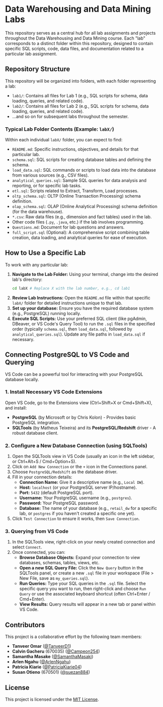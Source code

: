 # Data Warehousing and Data Mining Labs

This repository serves as a central hub for all lab assignments and projects throughout the Data Warehousing and Data Mining course. Each "lab" corresponds to a distinct folder within this repository, designed to contain specific SQL scripts, code, data files, and documentation related to a particular lab assignment.

## Repository Structure

This repository will be organized into folders, with each folder representing a lab:

  * `lab1/`: Contains all files for Lab 1 (e.g., SQL scripts for schema, data loading, queries, and related code).
  * `lab2/`: Contains all files for Lab 2 (e.g., SQL scripts for schema, data loading, queries, and related code).
  * ...and so on for subsequent labs throughout the semester.

### Typical Lab Folder Contents (Example: `labX/`)

Within each individual `labX/` folder, you can expect to find:

  * `README.md`: Specific instructions, objectives, and details for that particular lab.
  * `schema.sql`: SQL scripts for creating database tables and defining the schema.
  * `load_data.sql`: SQL commands or scripts to load data into the database from various sources (e.g., CSV files).
  * `analytical_queries.sql`: Sample SQL queries for data analysis and reporting, or for specific lab tasks.
  * `etl.sql`: Scripts related to Extract, Transform, Load processes.
  * `oltp_schema.sql`: OLTP (Online Transaction Processing) schema definition.
  * `olap_schema.sql`: OLAP (Online Analytical Processing) schema definition (for the data warehouse).
  * `*.csv`: Raw data files (e.g., dimension and fact tables) used in the lab.
  * Other code files (`.py`, `.java`, etc.) if the lab involves programming.
  * `Questions.md`: Document for lab questions and answers.
  * `full_script.sql` (Optional): A comprehensive script combining table creation, data loading, and analytical queries for ease of execution.

## How to Use a Specific Lab

To work with any particular lab:

1.  **Navigate to the Lab Folder:** Using your terminal, change into the desired lab's directory:
    ```bash
    cd labX # Replace X with the lab number, e.g., cd lab1
    ```
2.  **Review Lab Instructions:** Open the `README.md` file within that specific `labX/` folder for detailed instructions unique to that lab.
3.  **Set up your database:** Ensure you have the required database system (e.g., PostgreSQL) running locally.
4.  **Execute SQL Scripts:** Use your preferred SQL client (like pgAdmin, DBeaver, or VS Code's Query Tool) to run the `.sql` files in the specified order (typically `schema.sql`, then `load_data.sql`, followed by `analytical_queries.sql`). Update any file paths in `load_data.sql` if necessary.

## Connecting PostgreSQL to VS Code and Querying

VS Code can be a powerful tool for interacting with your PostgreSQL database locally.

### 1\. Install Necessary VS Code Extensions

Open VS Code, go to the Extensions view (Ctrl+Shift+X or Cmd+Shift+X), and install:

  * **PostgreSQL** (by Microsoft or by Chris Kolon) - Provides basic PostgreSQL integration.
  * **SQLTools** (by Matheus Teixeira) and its **PostgreSQL/Redshift** driver - A robust database client.

### 2\. Configure a New Database Connection (using SQLTools)

1.  Open the SQLTools view in VS Code (usually an icon in the left sidebar, or Ctrl+Alt+S / Cmd+Option+S).
2.  Click on `Add New Connection` or the `+` icon in the Connections panel.
3.  Choose `PostgreSQL/Redshift` as the database driver.
4.  Fill in your connection details:
      * **Connection Name:** Give it a descriptive name (e.g., `Local DW`).
      * **Host:** `localhost` (or your PostgreSQL server IP/hostname).
      * **Port:** `5432` (default PostgreSQL port).
      * **Username:** Your PostgreSQL username (e.g., `postgres`).
      * **Password:** Your PostgreSQL password.
      * **Database:** The name of your database (e.g., `retail_dw` for a specific lab, or `postgres` if you haven't created a specific one yet).
5.  Click `Test Connection` to ensure it works, then `Save Connection`.

### 3\. Querying from VS Code

1.  In the SQLTools view, right-click on your newly created connection and select `Connect`.
2.  Once connected, you can:
      * **Browse Database Objects:** Expand your connection to view databases, schemas, tables, views, etc.
      * **Open a new SQL Query File:** Click the `New Query` button in the SQLTools panel, or create a new `.sql` file in your workspace (File \> New File, save as `my_queries.sql`).
      * **Run Queries:** Type your SQL queries in the `.sql` file. Select the specific query you want to run, then right-click and choose `Run Query` or use the associated keyboard shortcut (often Ctrl+Enter / Cmd+Enter).
      * **View Results:** Query results will appear in a new tab or panel within VS Code.

## Contributors

This project is a collaborative effort by the following team members:

  * **Tanveer Omar** ([@TanveerD1](https://www.google.com/search?q=https://github.com/TanveerD1))
  * **Calvin Gacheru** (670035) ([@Campeon254](https://www.google.com/search?q=https://github.com/Campeon254))
  * **Samantha Masake** ([@SamanthaMasaki](https://www.google.com/search?q=https://github.com/SamanthaMasaki))
  * **Arlen Ngahu** ([@ArlenNgahu](https://www.google.com/search?q=https://github.com/ArlenNgahu))
  * **Patricia Kiarie** ([@PatriciaKiarie04](https://www.google.com/search?q=https://github.com/PatriciaKiarie04))
  * **Susan Otieno** (670501) ([@suezan884](https://www.google.com/search?q=https://github.com/suezan884))

## License

This project is licensed under the [MIT License](https://www.google.com/search?q=LICENSE).

